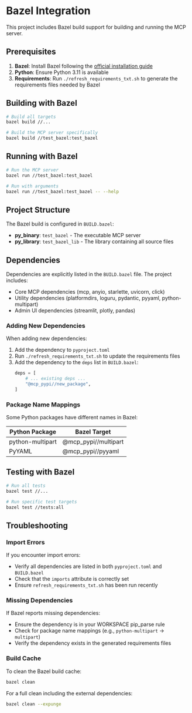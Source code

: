 # Bazel Integration

This project includes Bazel build support for building and running the MCP server.

## Prerequisites

1. **Bazel**: Install Bazel following the [official installation guide](https://bazel.build/install)
2. **Python**: Ensure Python 3.11 is available
3. **Requirements**: Run `./refresh_requirements_txt.sh` to generate the requirements files needed by Bazel

## Building with Bazel

```bash
# Build all targets
bazel build //...

# Build the MCP server specifically
bazel build //test_bazel:test_bazel
```

## Running with Bazel

```bash
# Run the MCP server
bazel run //test_bazel:test_bazel

# Run with arguments
bazel run //test_bazel:test_bazel -- --help
```

## Project Structure

The Bazel build is configured in `BUILD.bazel`:

- **py_binary**: `test_bazel` - The executable MCP server
- **py_library**: `test_bazel_lib` - The library containing all source files

## Dependencies

Dependencies are explicitly listed in the `BUILD.bazel` file. The project includes:

- Core MCP dependencies (mcp, anyio, starlette, uvicorn, click)
- Utility dependencies (platformdirs, loguru, pydantic, pyyaml, python-multipart)
- Admin UI dependencies (streamlit, plotly, pandas)

### Adding New Dependencies

When adding new dependencies:

1. Add the dependency to `pyproject.toml`
2. Run `./refresh_requirements_txt.sh` to update the requirements files
3. Add the dependency to the `deps` list in `BUILD.bazel`:
   ```python
   deps = [
       # ... existing deps ...
       "@mcp_pypi//new_package",
   ]
   ```

### Package Name Mappings

Some Python packages have different names in Bazel:

| Python Package | Bazel Target |
|----------------|--------------|
| python-multipart | @mcp_pypi//multipart |
| PyYAML | @mcp_pypi//pyyaml |

## Testing with Bazel

```bash
# Run all tests
bazel test //...

# Run specific test targets
bazel test //tests:all
```

## Troubleshooting

### Import Errors

If you encounter import errors:
- Verify all dependencies are listed in both `pyproject.toml` and `BUILD.bazel`
- Check that the `imports` attribute is correctly set
- Ensure `refresh_requirements_txt.sh` has been run recently

### Missing Dependencies

If Bazel reports missing dependencies:
- Ensure the dependency is in your WORKSPACE pip_parse rule
- Check for package name mappings (e.g., `python-multipart` → `multipart`)
- Verify the dependency exists in the generated requirements files

### Build Cache

To clean the Bazel build cache:
```bash
bazel clean
```

For a full clean including the external dependencies:
```bash
bazel clean --expunge
```